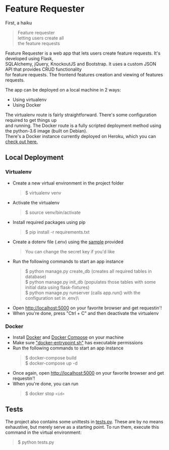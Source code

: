# Feature Requester

First, a haiku
> Feature requester\
> letting users create all\
> the feature requests

Feature Requester is a web app that lets users create feature requests. It's developed using Flask,\
SQLAlchemy, jQuery, KnockoutJS and Bootstrap. It uses a custom JSON API that provides CRUD functionality\
for feature requests. The frontend features creation and viewing of features requests.

The app can be deployed on a local machine in 2 ways:

- Using virtualenv
- Using Docker

The virtualenv route is fairly straightforward. There's some configuration required to get things up\
and running. The Docker route is a fully scripted deployment method using the python-3.6 image (built on Debian).\
There's a Docker instance currently deployed on Heroku, which you can [check out here.](https://feature-requester-flask.herokuapp.com/)

## Local Deployment

### Virtualenv

- Create a new virtual environment in the project folder
    >$ virtualenv venv
- Activate the virtualenv
    >$ source venv/bin/activate
- Install required packages using pip
    >$ pip install -r requirements.txt
- Create a dotenv file (.env) using the [sample](https://github.com/BhargzShukla/feature-requester-flask/blob/master/.env_sample) provided
    >You can change the secret key if you'd like
- Run the following commands to start an app instance
    >$ python manage.py create_db   (creates all required tables in database)\
    >$ python manage.py init_db     (populates those tables with some initial data using flask-fixtures)\
    >$ python manage.py runserver   (calls app.run() with the configuration set in .env)\
- Open [http://localhost:5000](http://localhost:5000) on your favorite browser and get requestin'!
- When you're done, press "Ctrl + C" and then deactivate the virtualenv

### Docker

- Install [Docker](https://docs.docker.com/install/#server) and [Docker Compose](https://docs.docker.com/compose/install/) on your machine
- Make sure ["docker-entrypoint.sh"](https://github.com/BhargzShukla/feature-requester-flask/blob/master/docker-entrypoint.sh) has executable permissions
- Run the following commands to start an app instance
    >$ docker-compose build\
    >$ docker-compose up -d
- Once again, open [http://localhost:5000](http://localhost:5000) on your favorite browser and get requestin'!
- When you're done, you can run
    >$ docker stop `<id>`

## Tests

The project also contains some unittests in [tests.py](https://github.com/BhargzShukla/feature-requester-flask/blob/master/tests.py). These are by no means exhaustive, but merely serve as a starting point. To run them, execute this command in the virtual environment:
>$ python tests.py